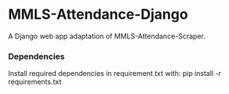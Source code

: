 # MMLS-Attendance-Django
A Django web app adaptation of MMLS-Attendance-Scraper.

### Dependencies
Install required dependencies in requirement.txt with: pip install -r requirements.txt
